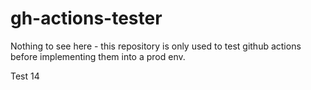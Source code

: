 # gh-actions-tester
Nothing to see here - this repository is only used to test github actions before implementing them into a prod env.

Test 14